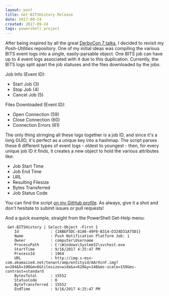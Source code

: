 ```yaml
---
layout: post
title: Get-BITSHistory Release
date: 2017-09-24
created: 2017-09-24
tags: powershell project
---
```


After being inspired by all the great [DerbyCon 7 talks](http://www.irongeek.com/i.php?page=derbyconstreams), I decided to revisit my _Posh-Utilities_ repository. One of my initial ideas was compiling the various BITS event logs into a single, easily-parsable object. One BITS job can have up to 4 event logs associated with it due to this duplication.
Currently, the BITS logs split apart the job statuses and the files downloaded by the jobs.

Job Info (Event ID):
* Start Job (3)
* Stop Job (4)
* Cancel Job (5)

Files Downloaded (Event ID):
* Open Connection (59)
* Close Connection (60)
* Connection Errors (61)

The only thing stringing all these logs together is a job ID, and since it's a long GUID, it's perfect as a unique key into a hashmap. The script parses these 6 different types of event logs - oldest to youngest - then, for every unique job ID it finds, it creates a new object to hold the various attributes like:
* Job Start Time
* Job End Time
* URL
* Resulting Filesize
* Bytes Transferred
* Job Status Code

You can find the script [on my GitHub profile](https://github.com/infosec-intern/Posh-Utilities/blob/master/Get-BITSHistory.ps1). As always, give it a shot and don't hesitate to submit issues or pull requests!

And a quick example, straight from the PowerShell Get-Help menu:
```
 Get-BITSHistory | Select-Object -First 1
    Id              : {2ABEF5DC-81A6-49F0-B314-D324D31A75D1}
    Name            : Push Notification Platform Job: 1
    Owner           : computer\Username
    ProcessPath     : C:\Windows\System32\svchost.exe
    StartTime       : 9/16/2017 4:25:47 PM
    ProcessId       : 1964
    URL             : http://img-s-msn-com.akamaized.net/tenant/amp/entityid/AArXcnF.img?w=204&h=100&m=6&tilesize=wide&x=620&y=148&ms-scale=150&ms-contrast=standard
    BytesTotal      : 15552
    StatusCode      : 0
    ByteTransferred : 15552
    EndTime         : 9/16/2017 4:25:47 PM
```